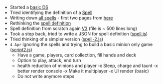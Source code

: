 - Started a [basic DS](script.js)
- Tried identifying the definition of a [Spell](spell.md)
- Writing down [all spells](all_spells.md) - first two pages from [here](https://www.gosugamers.net/hearthstone/cards?viewMode=0&name=&textMode=0&manaMin=&manaMax=&attackMin=&attackMax=&healthMin=&healthMax=&mechanicsMode=0&version=&type=0&race=&filter=Filter)
- Rethinking the [spell definition](spell-v2.md)
- Spell definition from scratch again [V3](spell-v3.md) (file is ~ 500 lines long)
- Took a step back, tried to write a JSON for spell definition ([spell.js](spell.js))
- Tried thinking of a simpler version ([spell-2.js](spell-2.js))
- `4 Apr` Ignoring the spells and trying to build a basic minion only game ([script2.js](script2.js))
  - Have a game, players, card collection, fill hands and deck
  - Option to play, attack, end turn
  - health reduction of minions and player
  -x Sleep, charge and taunt
  -x better render console
  -x Make it multiplayer
  -x UI render (basic)
  - Do not write anymore steps


